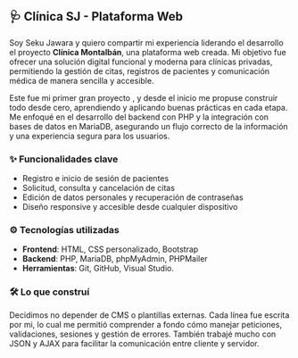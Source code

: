 
## 🩺 Clínica SJ - Plataforma Web

Soy Seku Jawara y quiero compartir mi experiencia liderando el desarrollo  el proyecto **Clínica Montalbán**, una plataforma web creada. Mi objetivo fue ofrecer una solución digital funcional y moderna para clínicas privadas, permitiendo la gestión de citas, registros de pacientes y comunicación médica de manera sencilla y accesible.

Este fue mi primer gran proyecto , y desde el inicio me propuse construir todo desde cero, aprendiendo y aplicando buenas prácticas en cada etapa. Me enfoqué en el desarrollo del backend con PHP y la integración con bases de datos en MariaDB, asegurando un flujo correcto de la información y una experiencia segura para los usuarios.

### ✨ Funcionalidades clave

- Registro e inicio de sesión de pacientes
- Solicitud, consulta y cancelación de citas
- Edición de datos personales y recuperación de contraseñas
- Diseño responsive y accesible desde cualquier dispositivo

### ⚙️ Tecnologías utilizadas

- **Frontend**: HTML, CSS personalizado, Bootstrap
- **Backend**: PHP, MariaDB, phpMyAdmin, PHPMailer
- **Herramientas**: Git, GitHub, Visual Studio.

### 🛠️  Lo que construí

Decidimos no depender de CMS o plantillas externas. Cada línea fue escrita por mi, lo cual me permitió comprender a fondo cómo manejar peticiones, validaciones, sesiones y gestión de errores. También trabajé mucho con JSON y AJAX para facilitar la comunicación entre cliente y servidor.




